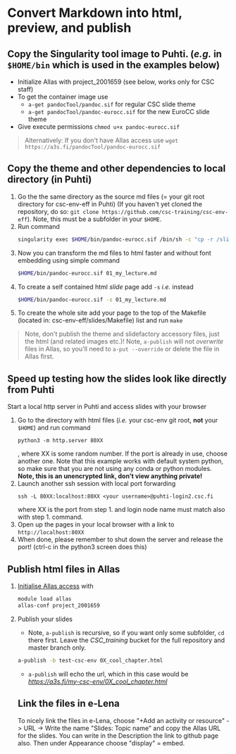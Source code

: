 # Convert Markdown into html, preview, and publish

## Copy the Singularity tool image to Puhti. (*e.g.* in `$HOME/bin` which is used in the examples below)
   - Initialize Allas with project_2001659 (see below, works only for CSC staff)
   - To get the container image use 
       - `a-get pandocTool/pandoc.sif` for regular CSC slide theme
       - `a-get pandocTool/pandoc-eurocc.sif` for the new EuroCC slide theme
   - Give execute permissions `chmod u+x pandoc-eurocc.sif`

> Alternatively: If you don't have Allas access use `wget https://a3s.fi/pandocTool/pandoc-eurocc.sif`

## Copy the theme and other dependencies to local directory (in Puhti)

1. Go the the same directory as the source md files (= your git root directory for csc-env-eff in Puhti) (If you haven't yet cloned the repository, do so: `git clone https://github.com/csc-training/csc-env-eff`). Note, this must be a subfolder in your `$HOME`.
2. Run command 
   ```bash
   singularity exec $HOME/bin/pandoc-eurocc.sif /bin/sh -c "cp -r /slidetools/* ."
   ```
3. Now you can transform the md files to html faster and without font 
   embedding using simple command 
   ```bash
   $HOME/bin/pandoc-eurocc.sif 01_my_lecture.md
   ```
4. To create a self contained html *slide* page add `-s` *i.e.* instead
   ```bash
   $HOME/bin/pandoc-eurocc.sif -s 01_my_lecture.md
   ```
5. To create the whole site add your page to the top of the Makefile (located in: csc-env-eff/slides/Makefile) list and run `make`

> Note, don't publish the theme and slidefactory accessory files, just the html (and related images etc.)!
> Note, `a-publish` will not _overwrite_ files in Allas, so you'll need to `a-put --override` or delete the file in Allas first.

## Speed up testing how the slides look like directly from Puhti

Start a local http server in Puhti and access slides with your browser

1. Go to the directory with html files (*i.e.* your csc-env git root, **not** your `$HOME`) and run command 
   ```
   python3 -m http.server 80XX
   ```
   , where XX is some random number. 
   If the port is already in use, choose another one. Note that this example works 
   with default system python, so make sure that you are not using any conda or python modules.
   **Note, this is an unencrypted link, don't view anything private!**
2. Launch another ssh session with local port forwarding 
   ```
   ssh -L 80XX:localhost:80XX <your username>@puhti-login2.csc.fi
   ````
   where XX is the port from step 1. and 
   login node name must match also with step 1. command.
3. Open up the pages in your local browser with a link to `http://localhost:80XX`
4. When done, please remember to shut down the server and release the port! (ctrl-c in the python3 screen does this)

## Publish html files in Allas

1. [Initialise Allas access](https://docs.csc.fi/data/Allas/using_allas/a_commands/) with 
   ```bash
   module load allas
   allas-conf project_2001659
   ```
2. Publish your slides
   - Note, `a-publish` is recursive, so if you want only some subfolder, `cd` there first.
     Leave the *CSC_training* bucket for the full repository and master branch only.
   ```bash
   a-publish -b test-csc-env 0X_cool_chapter.html
   ```
   - `a-publish` will echo the url, which in this case would be *https://a3s.fi/my-csc-env/0X_cool_chapter.html*
   
   ## Link the files in e-Lena
   
   To nicely link the files in e-Lena, choose "+Add an activity or resource" -> URL -> Write the name "Slides: Topic name" and copy the Allas URL for the slides. You can write in the Description the link to github page also. Then under Appearance choose "display" = embed.

